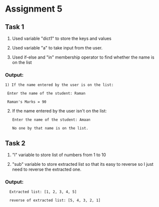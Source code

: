 # Assignment 5
## Task 1
  1) Used variable "dict1" to store the keys and values
  
  2) Used variable "a" to take input from the user.
  
  3) Used if-else and "in" membership operator to find whether the name is on the list

  ### Output:
    1) If the name entered by the user is on the list:
     
     Enter the name of the student: Raman

     Raman's Marks = 90

  2) If the name entered by the user isn't on the list:
     
         Enter the name of the student: Amaan
     
         No one by that name is on the list.  

## Task 2
   1) "l" variable to store list of numbers from 1 to 10
   
   2) "sub" variable to store extracted list so that its easy to reverse
       so I just need to reverse the extracted one.

  ### Output:
      Extracted list: [1, 2, 3, 4, 5]

      reverse of extracted list: [5, 4, 3, 2, 1]
